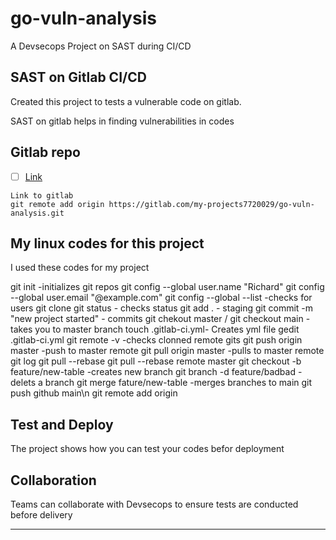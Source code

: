 # go-vuln-analysis
A Devsecops Project on SAST during CI/CD


## SAST on Gitlab CI/CD

Created this project to tests a vulnerable code on gitlab.

SAST on gitlab helps in finding vulnerabilities in codes
## Gitlab repo

- [ ] [Link](https://gitlab.com/my-projects7720029/go-vuln-analysis#go-vuln-analysis)

```
Link to gitlab
git remote add origin https://gitlab.com/my-projects7720029/go-vuln-analysis.git

```

## My linux codes for this project

I used these codes for my project

git init -initializes git repos
git config --global user.name "Richard"
git config  --global user.email "@example.com"
git config  --global --list  -checks for users
git clone
git status - checks status
git add . - staging
git commit -m "new project started" - commits
git chekout master / git checkout main - takes you to master branch
touch .gitlab-ci.yml- Creates yml file
gedit .gitlab-ci.yml
git remote -v -checks clonned remote gits
git push origin master -push to master remote
git pull origin master -pulls to master remote
git log
git pull --rebase
git pull --rebase remote master
git checkout -b feature/new-table -creates new branch
git branch -d feature/badbad -delets a branch
git merge fature/new-table -merges branches to main
git push github main\n
git remote add origin


## Test and Deploy
The project shows how you can test your codes befor deployment

## Collaboration
Teams can collaborate with Devsecops to ensure tests are conducted before delivery

***


